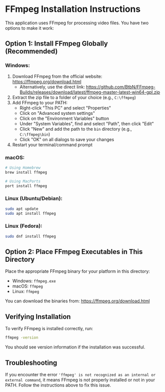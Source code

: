# FFmpeg Installation Instructions

This application uses FFmpeg for processing video files. You have two options to make it work:

## Option 1: Install FFmpeg Globally (Recommended)

### Windows:
1. Download FFmpeg from the official website: https://ffmpeg.org/download.html
   - Alternatively, use the direct link: https://github.com/BtbN/FFmpeg-Builds/releases/download/latest/ffmpeg-master-latest-win64-gpl.zip
2. Extract the zip file to a folder of your choice (e.g., `C:\ffmpeg`)
3. Add FFmpeg to your PATH:
   - Right-click "This PC" and select "Properties"
   - Click on "Advanced system settings"
   - Click on the "Environment Variables" button
   - Under "System Variables", find and select "Path", then click "Edit"
   - Click "New" and add the path to the `bin` directory (e.g., `C:\ffmpeg\bin`)
   - Click "OK" on all dialogs to save your changes
4. Restart your terminal/command prompt

### macOS:
```bash
# Using Homebrew
brew install ffmpeg

# Using MacPorts
port install ffmpeg
```

### Linux (Ubuntu/Debian):
```bash
sudo apt update
sudo apt install ffmpeg
```

### Linux (Fedora):
```bash
sudo dnf install ffmpeg
```

## Option 2: Place FFmpeg Executables in This Directory

Place the appropriate FFmpeg binary for your platform in this directory:

- Windows: `ffmpeg.exe` 
- macOS: `ffmpeg`
- Linux: `ffmpeg`

You can download the binaries from: https://ffmpeg.org/download.html

## Verifying Installation

To verify FFmpeg is installed correctly, run:

```bash
ffmpeg -version
```

You should see version information if the installation was successful.

## Troubleshooting

If you encounter the error `'ffmpeg' is not recognized as an internal or external command`, it means FFmpeg is not properly installed or not in your PATH. Follow the instructions above to fix this issue.
